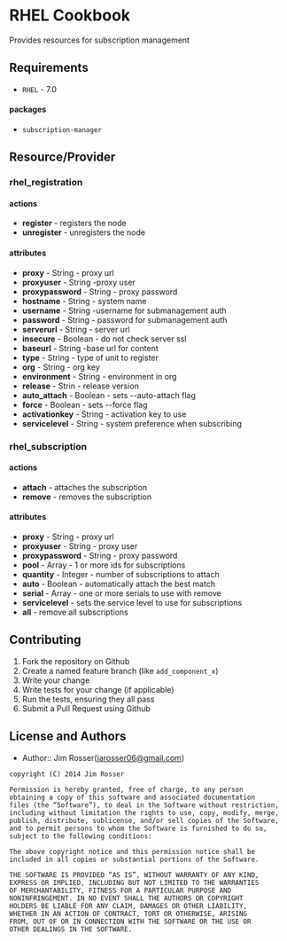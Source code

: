 RHEL Cookbook
=============
Provides resources for subscription management

Requirements
------------
- `RHEL` - 7.0

#### packages
- `subscription-manager`

Resource/Provider
-----------------

### rhel_registration

#### actions

- **register** - registers the node
- **unregister** - unregisters the node

#### attributes

- **proxy** - String - proxy url
- **proxyuser** - String -proxy user
- **proxypassword** - String - proxy password
- **hostname** - String - system name
- **username** - String -username for submanagement auth
- **password** - String - password for submanagement auth
- **serverurl** - String - server url
- **insecure** - Boolean - do not check server ssl
- **baseurl** - String -base url for content
- **type** - String - type of unit to register
- **org** - String - org key
- **environment** - String - environment in org
- **release** - Strin - release version
- **auto_attach** - Boolean - sets --auto-attach flag
- **force** - Boolean - sets --force flag
- **activationkey** - String - activation key to use
- **servicelevel** - String - system preference when subscribing

### rhel_subscription

#### actions

- **attach** - attaches the subscription
- **remove** - removes the subscription

#### attributes

- **proxy** - String - proxy url
- **proxyuser** - String - proxy user
- **proxypassword** - String - proxy password
- **pool** - Array - 1 or more ids for subscriptions
- **quantity** - Integer - number of subscriptions to attach
- **auto** - Boolean - automatically attach the best match
- **serial** - Array - one or more serials to use with remove
- **servicelevel** - sets the service level to use for subscriptions
- **all** - remove all subscriptions

Contributing
------------
1. Fork the repository on Github
2. Create a named feature branch (like `add_component_x`)
3. Write your change
4. Write tests for your change (if applicable)
5. Run the tests, ensuring they all pass
6. Submit a Pull Request using Github

License and Authors
-------------------
- Author:: Jim Rosser(jarosser06@gmail.com)

```text
copyright (C) 2014 Jim Rosser

Permission is hereby granted, free of charge, to any person
obtaining a copy of this software and associated documentation
files (the “Software”), to deal in the Software without restriction,
including without limitation the rights to use, copy, modify, merge,
publish, distribute, sublicense, and/or sell copies of the Software,
and to permit persons to whom the Software is furnished to do so,
subject to the following conditions:

The above copyright notice and this permission notice shall be
included in all copies or substantial portions of the Software.

THE SOFTWARE IS PROVIDED “AS IS”, WITHOUT WARRANTY OF ANY KIND,
EXPRESS OR IMPLIED, INCLUDING BUT NOT LIMITED TO THE WARRANTIES
OF MERCHANTABILITY, FITNESS FOR A PARTICULAR PURPOSE AND
NONINFRINGEMENT. IN NO EVENT SHALL THE AUTHORS OR COPYRIGHT
HOLDERS BE LIABLE FOR ANY CLAIM, DAMAGES OR OTHER LIABILITY,
WHETHER IN AN ACTION OF CONTRACT, TORT OR OTHERWISE, ARISING
FROM, OUT OF OR IN CONNECTION WITH THE SOFTWARE OR THE USE OR
OTHER DEALINGS IN THE SOFTWARE.
```
